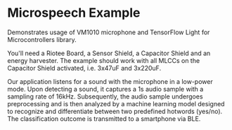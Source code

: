 # Microspeech Example

Demonstrates usage of VM1010 microphone and TensorFlow Light for Microcontrollers library.

You'll need a Riotee Board, a Sensor Shield, a Capacitor Shield and an energy harvester. The example should work with all MLCCs on the Capacitor Shield activated, i.e. 3x47uF and 3x220uF.

Our application listens for a sound with the microphone in a low-power mode. Upon detecting a sound, it captures a 1s audio sample with a sampling rate of 16kHz. Subsequently, the audio sample undergoes preprocessing and is then analyzed by a machine learning model designed to recognize and differentiate between two predefined hotwords (yes/no). The classification outcome is transmitted to a smartphone via BLE.